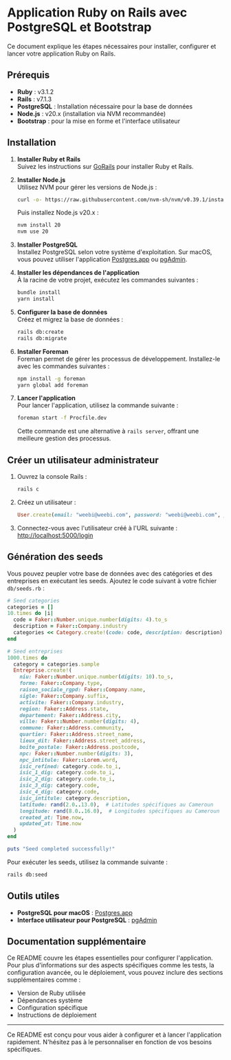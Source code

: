 
# Application Ruby on Rails avec PostgreSQL et Bootstrap

Ce document explique les étapes nécessaires pour installer, configurer et lancer votre application Ruby on Rails.

## Prérequis

- **Ruby** : v3.1.2
- **Rails** : v7.1.3
- **PostgreSQL** : Installation nécessaire pour la base de données
- **Node.js** : v20.x (installation via NVM recommandée)
- **Bootstrap** : pour la mise en forme et l'interface utilisateur

## Installation

1. **Installer Ruby et Rails**  
   Suivez les instructions sur [GoRails](https://gorails.com/setup/) pour installer Ruby et Rails.

2. **Installer Node.js**  
   Utilisez NVM pour gérer les versions de Node.js :  
   ```bash
   curl -o- https://raw.githubusercontent.com/nvm-sh/nvm/v0.39.1/install.sh | bash
   ```
   Puis installez Node.js v20.x :  
   ```bash
   nvm install 20
   nvm use 20
   ```

3. **Installer PostgreSQL**  
   Installez PostgreSQL selon votre système d'exploitation. Sur macOS, vous pouvez utiliser l'application [Postgres.app](https://postgresapp.com/) ou [pgAdmin](https://www.pgadmin.org/).

4. **Installer les dépendances de l'application**  
   À la racine de votre projet, exécutez les commandes suivantes :  
   ```bash
   bundle install
   yarn install
   ```

5. **Configurer la base de données**  
   Créez et migrez la base de données :  
   ```bash
   rails db:create
   rails db:migrate
   ```

6. **Installer Foreman**  
   Foreman permet de gérer les processus de développement. Installez-le avec les commandes suivantes :  
   ```bash
   npm install -g foreman
   yarn global add foreman
   ```

7. **Lancer l'application**  
   Pour lancer l'application, utilisez la commande suivante :  
   ```bash
   foreman start -f Procfile.dev
   ```
   Cette commande est une alternative à `rails server`, offrant une meilleure gestion des processus.

## Créer un utilisateur administrateur

1. Ouvrez la console Rails :  
   ```bash
   rails c
   ```

2. Créez un utilisateur :  
   ```ruby
   User.create(email: "weebi@weebi.com", password: "weebi@weebi.com", password_confirmation: "weebi@weebi.com")
   ```

3. Connectez-vous avec l'utilisateur créé à l'URL suivante :  
   [http://localhost:5000/login](http://localhost:5000/login)

## Génération des seeds

Vous pouvez peupler votre base de données avec des catégories et des entreprises en exécutant les seeds. Ajoutez le code suivant à votre fichier `db/seeds.rb` :

```ruby
# Seed categories
categories = []
10.times do |i|
  code = Faker::Number.unique.number(digits: 4).to_s
  description = Faker::Company.industry
  categories << Category.create!(code: code, description: description)
end

# Seed entreprises
1000.times do
  category = categories.sample
  Entreprise.create!(
    niu: Faker::Number.unique.number(digits: 10).to_s,
    forme: Faker::Company.type,
    raison_sociale_rgpd: Faker::Company.name,
    sigle: Faker::Company.suffix,
    activite: Faker::Company.industry,
    region: Faker::Address.state,
    departement: Faker::Address.city,
    ville: Faker::Number.number(digits: 4),
    commune: Faker::Address.community,
    quartier: Faker::Address.street_name,
    lieux_dit: Faker::Address.street_address,
    boite_postale: Faker::Address.postcode,
    npc: Faker::Number.number(digits: 3),
    npc_intitule: Faker::Lorem.word,
    isic_refined: category.code.to_i,
    isic_1_dig: category.code.to_i,
    isic_2_dig: category.code.to_i,
    isic_3_dig: category.code,
    isic_4_dig: category.code,
    isic_intitule: category.description,
    latitude: rand(2.0..13.0),  # Latitudes spécifiques au Cameroun
    longitude: rand(8.0..16.0),  # Longitudes spécifiques au Cameroun
    created_at: Time.now,
    updated_at: Time.now
  )
end

puts "Seed completed successfully!"
```

Pour exécuter les seeds, utilisez la commande suivante :
```bash
rails db:seed
```

## Outils utiles

- **PostgreSQL pour macOS** : [Postgres.app](https://postgresapp.com/)
- **Interface utilisateur pour PostgreSQL** : [pgAdmin](https://www.pgadmin.org/)

## Documentation supplémentaire

Ce README couvre les étapes essentielles pour configurer l'application. Pour plus d'informations sur des aspects spécifiques comme les tests, la configuration avancée, ou le déploiement, vous pouvez inclure des sections supplémentaires comme :

- Version de Ruby utilisée
- Dépendances système
- Configuration spécifique
- Instructions de déploiement

---

Ce README est conçu pour vous aider à configurer et à lancer l'application rapidement. N'hésitez pas à le personnaliser en fonction de vos besoins spécifiques.
